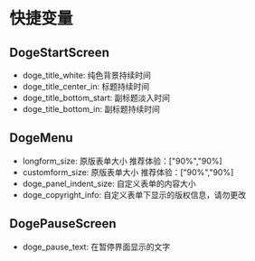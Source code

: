 # 快捷变量
## DogeStartScreen
- doge_title_white: 纯色背景持续时间
- doge_title_center_in: 标题持续时间
- doge_title_bottom_start: 副标题淡入时间
- doge_title_bottom_in: 副标题持续时间

## DogeMenu
- longform_size: 原版表单大小 推荐体验：["90%","90%]
- customform_size: 原版表单大小 推荐体验：["90%","90%]
- doge_panel_indent_size: 自定义表单的内容大小
- doge_copyright_info: 自定义表单下显示的版权信息，请勿更改

## DogePauseScreen
- doge_pause_text: 在暂停界面显示的文字